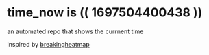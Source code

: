 # time_now is (( 1697504400438 ))

an automated repo that shows the currnent time

inspired by [breakingheatmap](https://github.com/breakingheatmap/breakingheatmap)